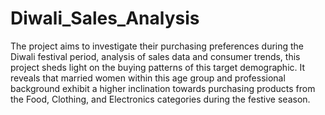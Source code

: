 # Diwali_Sales_Analysis
The project aims to investigate their purchasing preferences during the Diwali festival period, analysis of sales data and consumer trends, this project sheds light on the buying patterns of this target demographic. It reveals that married women within this age group and professional background exhibit a higher inclination towards purchasing products from the Food, Clothing, and Electronics categories during the festive season.
